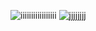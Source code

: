 ![iiiiiiiiiiiiiiiii](https://github.com/Rishiv1000/Practice-Python/assets/114014651/a27743e8-1ba7-4563-8c2d-b72b2a036074)
![jjjjjjjj](https://github.com/Rishiv1000/Practice-Python/assets/114014651/1f0a6e93-3ddd-4171-8e26-acfe483b104b)
